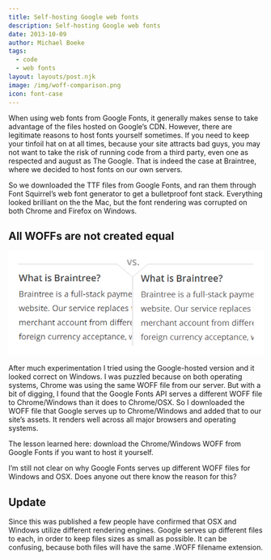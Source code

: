 ```yaml
---
title: Self-hosting Google web fonts
description: Self-hosting Google web fonts
date: 2013-10-09
author: Michael Boeke
tags:
  - code
  - web fonts
layout: layouts/post.njk
image: /img/woff-comparison.png
icon: font-case
---
```

When using web fonts from Google Fonts, it generally makes sense to take advantage of the files hosted on Google’s CDN. However, there are legitimate reasons to host fonts yourself sometimes. If you need to keep your tinfoil hat on at all times, because your site attracts bad guys, you may not want to take the risk of running code from a third party, even one as respected and august as The Google. That is indeed the case at Braintree, where we decided to host fonts on our own servers.

So we downloaded the TTF files from Google Fonts, and ran them through Font Squirrel’s web font generator to get a bulletproof font stack. Everything looked brilliant on the the Mac, but the font rendering was corrupted on both Chrome and Firefox on Windows.

## All WOFFs are not created equal
![Comparing Google Fonts WOFF files on Windows Chrome](/img/woff-comparison.png)

After much experimentation I tried using the Google-hosted version and it looked correct on Windows. I was puzzled because on both operating systems, Chrome was using the same WOFF file from our server. But with a bit of digging, I found that the Google Fonts API serves a different WOFF file to Chrome/Windows than it does to Chrome/OSX. So I downloaded the WOFF file that Google serves up to Chrome/Windows and added that to our site’s assets. It renders well across all major browsers and operating systems.

The lesson learned here: download the Chrome/Windows WOFF from Google Fonts if you want to host it yourself.

I’m still not clear on why Google Fonts serves up different WOFF files for Windows and OSX. Does anyone out there know the reason for this?

## Update ##
Since this was published a few people have confirmed that OSX and Windows utilize different rendering engines. Google serves up different files to each, in order to keep files sizes as small as possible. It can be confusing, because both files will have the same .WOFF filename extension.